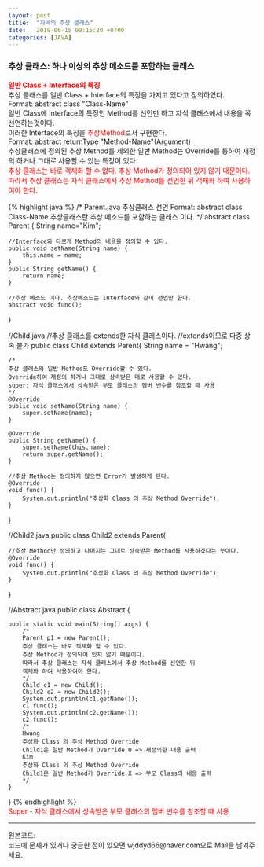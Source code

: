 ```yaml
---
layout: post
title:  "자바의 추상 클래스"
date:   2019-06-15 09:15:20 +0700
categories: [JAVA]
---
```


###  추상 클래스: 하나 이상의 추상 메소드를 포함하는 클래스
<span style ="color: red">**일반 Class + Interface의 특징**</span>  
추상 클래스를 일반 Class + Interface의 특징을 가지고 있다고 정의하였다.  
Format: abstract class "Class-Name"  
일반 Class에 Interface의 특징인 Method를 선언만 하고 자식 클래스에서 내용을 꼭 선언하는것이다.  
이러한 Interface의 특징을 <span style ="color: red">추상Method</span>로서 구현한다.  
Format: abstract returnType "Method-Name"(Argument)  
추상클래스에 정의된 추상 Method를 제외한 일반 Method는 Override를 통하여 재정의 하거나 그대로 사용할 수 있는 특징이 있다.  
<span style ="color: red">추상 클래스는 바로 객체화 할 수 없다. 추상 Method가 정의되어 있지 않기 때문이다. 따라서 추상 클래스는 자식 클래스에서 추상 Method를 선언한 뒤
객체화 하여 사용하여야 한다.</span>  

{% highlight java %}
/*
Parent.java
추상클래스 선언
Format: abstract class Class-Name
추상클래스란 추상 메소드를 포함하는 클래스 이다.
*/
abstract class Parent {
	String name="Kim";
	
	//Interface와 다르게 Method의 내용을 정의할 수 있다.
	public void setName(String name) {
		this.name = name;
	}
	public String getName() {
		return name;
	}
	
	//추상 메소드 이다. 추상메소드는 Interface와 같이 선언만 한다.
	abstract void func();

}

//Child.java
//추상 클래스를 extends한 자식 클래스이다.
//extends이므로 다중 상속 불가
public class Child extends Parent{
	String name = "Hwang";
	
	/*
	추상 클래스의 일반 Method도 Override할 수 있다.
	Override하여 재정의 하거나 그대로 상속받은 대로 사용할 수 있다.
	super: 자식 클래스에서 상속받은 부모 클래스의 멤버 변수를 참조할 때 사용 
	*/
	@Override
	public void setName(String name) {
		super.setName(name);
	}
	
	@Override
	public String getName() {
		super.setName(this.name);
		return super.getName();
	}
	
	//추상 Method는 정의하지 않으면 Error가 발생하게 된다.
	@Override
	void func() {
		System.out.println("추상화 Class 의 추상 Method Override");
	}

}

//Child2.java
public class Child2 extends Parent{
	
	//추상 Method만 정의하고 나머지는 그대로 상속받은 Method를 사용하겠다는 뜻이다.
	@Override
	void func() {
		System.out.println("추상화 Class 의 추상 Method Override");
	}

}

//Abstract.java
public class Abstract {
	
	public static void main(String[] args) {
		/*
		Parent p1 = new Parent(); 
		추상 클래스는 바로 객체화 할 수 없다.
		추상 Method가 정의되어 있지 않기 때문이다.
		따라서 추상 클래스는 자식 클래스에서 추상 Method를 선언한 뒤
		객체화 하여 사용하여야 한다.
		*/
		Child c1 = new Child();
		Child2 c2 = new Child2();
		System.out.println(c1.getName());
		c1.func();
		System.out.println(c2.getName());
		c2.func();
		/*
		Hwang
		추상화 Class 의 추상 Method Override
		Child1은 일반 Method가 Override O => 재정의한 내용 출력
		Kim
		추상화 Class 의 추상 Method Override
		Child1은 일반 Method가 Override X => 부모 Class의 내용 출력
		*/
	}
}
{% endhighlight %}  
<span style ="color: red"> Super -  자식 클래스에서 상속받은 부모 클래스의 멤버 변수를 참조할 때 사용</span>

<hr>
원본코드: <https://github.com/wjddyd66/JAVA/tree/master/Abstract/Abstract><br>
코드에 문제가 있거나 궁금한 점이 있으면 wjddyd66@naver.com으로  Mail을 남겨주세요.